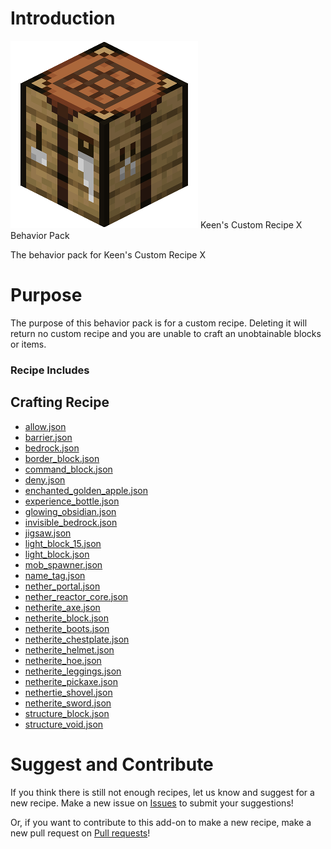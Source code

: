 # Introduction
![An icon for the add-on](../images/PackIcon.png)
Keen's Custom Recipe X Behavior Pack

The behavior pack for Keen's Custom Recipe X
# Purpose
The purpose of this behavior pack is for a custom recipe. Deleting it will return no custom recipe and you are unable to craft an unobtainable blocks or items.
### Recipe Includes
## Crafting Recipe
- [allow.json](recipes/allow.json)
- [barrier.json](recipes/barrier.json)
- [bedrock.json](recipes/bedrock.json)
- [border_block.json](recipes/border_block.json)
- [command_block.json](recipes/command_block.json)
- [deny.json](recipes/deny.json)
- [enchanted_golden_apple.json](recipes/enchanted_golden_apple.json)
- [experience_bottle.json](recipes/experience_bottle.json)
- [glowing_obsidian.json](recipes/glowing_obsidian.json)
- [invisible_bedrock.json](recipes/invisible_bedrock.json)
- [jigsaw.json](recipes/jigsaw.json)
- [light_block_15.json](recipes/light_block_15.json)
- [light_block.json](recipes/light_block.json)
- [mob_spawner.json](recipes/mob_spawner.json)
- [name_tag.json](recipes/name_tag.json)
- [nether_portal.json](recipes/nether_portal.json)
- [nether_reactor_core.json](recipes/nether_reactor_core.json)
- [netherite_axe.json](recipes/netherite_axe.json)
- [netherite_block.json](recipes/netherite_block.json)
- [netherite_boots.json](recipes/netherite_boots.json)
- [netherite_chestplate.json](recipes/netherite_chestplate.json)
- [netherite_helmet.json](recipes/netherite_helmet.json)
- [netherite_hoe.json](recipes/netherite_hoe.json)
- [netherite_leggings.json](recipes/netherite_leggings.json)
- [netherite_pickaxe.json](recipes/netherite_pickaxe.json)
- [nethertie_shovel.json](recipes/netherite_shovel.json)
- [netherite_sword.json](recipes/netherite_sword.json)
- [structure_block.json](recipes/structure_block.json)
- [structure_void.json](recipes/structure_void.json)

# Suggest and Contribute
If you think there is still not enough recipes, let us know and suggest for a new recipe. Make a new issue on [Issues](https://github.com/keenanyafiqy/CustomRecipeX/issues) to submit your suggestions!

Or, if you want to contribute to this add-on to make a new recipe, make a new pull request on [Pull requests](https://github.com/keenanyafiqy/CustomRecipeX/pull)! 